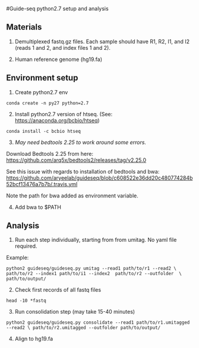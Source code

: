 #Guide-seq python2.7 setup and analysis

## Materials
  1. Demultiplexed fastq.gz files. Each sample should have R1, R2, I1, and I2 (reads 1 and 2, and index files 1 and 2).

  2. Human reference genome (hg19.fa)
  
## Environment setup
  1. Create python2.7 env

  `conda create -n py27 python=2.7`
  
  2. Install python2.7 version of htseq. (See: https://anaconda.org/bcbio/htseq)
  
  `conda install -c bcbio htseq`

  3. *May need bedtools 2.25 to work around some errors.*
  
  Download Bedtools 2.25 from here: https://github.com/arq5x/bedtools2/releases/tag/v2.25.0
  
  See this issue with regards to installation of bedtools and bwa: https://github.com/aryeelab/guideseq/blob/c608522e36dd20c480774284b52bcf13476a7b7b/.travis.yml
  
  Note the path for bwa added as environment variable.

  4. Add bwa to $PATH
  
## Analysis
  1. Run each step individually, starting from from umitag. No yaml file required. 
  
  Example:
  
  ` python2 guideseq/guideseq.py umitag --read1 path/to/r1 --read2 \
  path/to/r2 --index1 path/to/i1 --index2  path/to/r2 --outfolder  \
  path/to/output/ `

  2. Check first records of all fastq files
  
  `head -10 *fastq`

  3. Run consolidation step (may take 15-40 minutes)
  
  ` python2 guideseq/guideseq.py consolidate --read1 path/to/r1.umitagged --read2 \
  path/to/r2.umitagged --outfolder path/to/output/ `
  
  4. Align to hg19.fa
